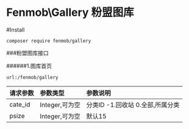 # Fenmob\Gallery 粉盟图库

#Install

```shell
composer require fenmob/gallery
```

###粉盟图库接口

######1.图库首页

`url:/fenmob/gallery`


| 请求参数 | 参数类型 | 参数说明 |
| :-------- | :--------| :------ |
| cate_id | Integer,可为空| 分类ID -1.回收站 0.全部,所属分类|
| psize | Integer,可为空 | 默认15|
